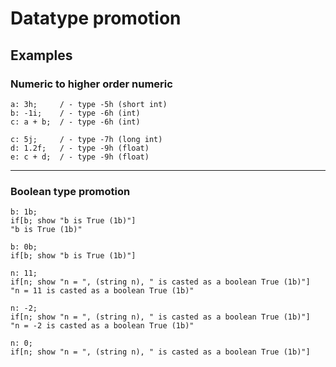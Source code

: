 # Datatype promotion


## Examples 

### Numeric to higher order numeric

~~~~
a: 3h;     / - type -5h (short int)
b: -1i;    / - type -6h (int)
c: a + b;  / - type -6h (int)
~~~~

~~~~
c: 5j;     / - type -7h (long int)
d: 1.2f;   / - type -9h (float)
e: c + d;  / - type -9h (float)
~~~~

---------------------------------------------------------------------------------------------------------------

### Boolean type promotion


~~~~
b: 1b;
if[b; show "b is True (1b)"]
"b is True (1b)"
~~~~


~~~~
b: 0b;
if[b; show "b is True (1b)"]
~~~~

~~~~
n: 11;
if[n; show "n = ", (string n), " is casted as a boolean True (1b)"]
"n = 11 is casted as a boolean True (1b)"
~~~~

~~~~
n: -2;
if[n; show "n = ", (string n), " is casted as a boolean True (1b)"]
"n = -2 is casted as a boolean True (1b)"
~~~~


~~~~
n: 0;
if[n; show "n = ", (string n), " is casted as a boolean True (1b)"]
~~~~
